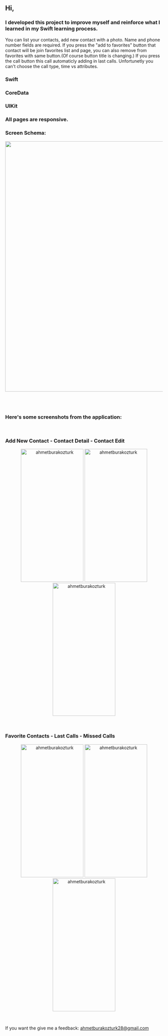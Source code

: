  
<h2>Hi,</h2>

<h3>I developed this project to improve myself and reinforce what I learned in my Swift learning process.</h3>
 <p>You can list your contacts, add new contact with a photo. Name and phone number fields are required. If you press the "add to favorites" button that contact will be join favorites list and page, you can also remove from favorites with same button.(Of course button title is changing.) If you press the call button this call automaticly adding in last calls. Unfortunetly you can't choose the call type, time vs attributes.</p>
 
 
<h3>Swift</h3>
<h3>CoreData</h3>
<h3>UIKit</h3>
<h3>All pages are responsive.</h3>

<h3>Screen Schema:</h3>
<p align="center"> <img src="https://github.com/ahmetburakozturk/iPhone_ContactApp-Swift-CoreData/assets/79537376/b890623a-105f-4e1e-887e-f6242290963f" width="700" height="800"/> </p>
<br/>
<br/>
<h3>Here's some screenshots from the application:</h3>
<br/>
<h3>Add New Contact - Contact Detail - Contact Edit</h3>
<p align="center"> <img src="https://github.com/ahmetburakozturk/iPhone_ContactApp-Swift-CoreData/assets/79537376/8b910ccc-9048-4433-b248-38a04ed7a2f4" alt="ahmetburakozturk" width="200" height="425"/>
<img src="https://github.com/ahmetburakozturk/iPhone_ContactApp-Swift-CoreData/assets/79537376/456bb742-09ec-4d6c-901e-5a968811cc4d" alt="ahmetburakozturk" width="200" height="425"/> 
<img src="https://github.com/ahmetburakozturk/iPhone_ContactApp-Swift-CoreData/assets/79537376/3f53ce27-5f17-4135-92b5-a364a218d88d" alt="ahmetburakozturk" width="200" height="425"/></p>

<br/>
<h3>Favorite Contacts - Last Calls - Missed Calls</h3>
<p align="center"> <img src="https://github.com/ahmetburakozturk/iPhone_ContactApp-Swift-CoreData/assets/79537376/5e2e02b2-bcb5-4579-9aee-6a1a08321349" alt="ahmetburakozturk" width="200" height="425"/> 
<img src="https://github.com/ahmetburakozturk/iPhone_ContactApp-Swift-CoreData/assets/79537376/2f044a36-4458-43fb-b0c3-e9dfefbe600e" alt="ahmetburakozturk" width="200" height="425"/> 
<img src="https://github.com/ahmetburakozturk/iPhone_ContactApp-Swift-CoreData/assets/79537376/57aab791-d11d-4c22-899f-8694091e3ecc" alt="ahmetburakozturk" width="200" height="425"/> </p>

 <br/>
 <p>If you want the give me a feedback: <a href="mailto:ahmetburakozturk28@gmail.com">ahmetburakozturk28@gmail.com</a></p>
